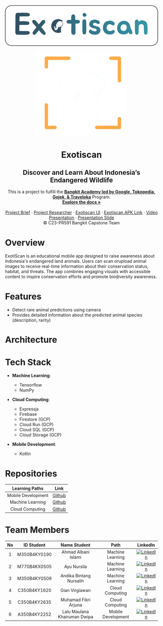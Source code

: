 ![Project Banner](assets/images/exotiscan-banner.png)

<p align="center">
  <a href='https://github.com/Exotiscan/Exotiscan'><img src='/assets/images/exotiscan-logo.png' type='image' alt="Logo"></a>

  <h1 align="center">Exotiscan</h1>
  <h2 align="center">Discover and Learn About Indonesia’s Endangered Wildlife</h2>
  
  <p align="center">
  This is a project to fulfill the  <a href="https://grow.google/intl/id_id/bangkit/"><strong>Bangkit Academy led by Google, Tokopedia, Gojek, & Traveloka</strong></a>
   Program.
    <br />
    <a href="https://github.com/Exotiscan/Exotiscan"><strong>Explore the docs »</strong></a>
    <br />
    <br />
    <a href="#">Project Brief</a>
    ·
    <a href="https://www.figma.com/board/x3wzu6wR0oHKDnNLQK7p93/Tim-Bangkit?node-id=71-168&t=y9yAaLjiqH4QLIuj-1">Project Researcher</a>
    ·
    <a href="https://www.figma.com/design/1YFc0HWmJbWDXiUOANZNUX/Exotiscan?node-id=0-1&t=PCVU54GXkgxN0oqf-1">Exotiscan UI</a>
    ·
    <a href="#">Exotiscan APK Link</a>
    ·
    <a href="#">Video Presentation</a>
    ·
    <a href="#">Presentation Slide</a>
    <br />
    © C23-PR591 Bangkit Capstone Team
  </p>
</p>

# Overview
ExotiScan is an educational mobile app designed to raise awareness about Indonesia's endangered land animals. Users can scan orupload animal images to receive real-time information about their conservation status, habitat, and threats. The app combines engaging visuals with accessible content to inspire conservation efforts and promote biodiversity awareness.

# Features
- Detect rare animal predictions using camera
- Provides detailed information about the predicted animal species (description, rarity)

# Architecture


# Tech Stack
- **Machine Learning**:
  * Tensorflow
  * NumPy

- **Cloud Computing**:
  * Expressjs
  * Firebase
  * Firestore (GCP)
  * Cloud Run (GCP)
  * Cloud SQL (GCP)
  * Cloud Storage (GCP)

- **Mobile Development**:
  * Kotlin

# Repositories
|   Learning Paths   |                                Link                                |
| :----------------: | :----------------------------------------------------------------: |
| Mobile Development | [Github](https://github.com/Exotiscan/Exotiscan/tree/mobile-development) |
|  Machine Learning  |  [Github](https://github.com/Exotiscan/Exotiscan/tree/machine-learning) |
|   Cloud Computing  |   [Github](https://github.com/Exotiscan/Exotiscan/tree/cloud-computing) |

# Team Members
| No  |  ID Student    |      Name Student                |       Path         |    LinkedIn     |
|:---:|:--------------:|:--------------------------------:|:------------------:|:---------------:|
|  1  |  M350B4KY0190  |  Ahmad Albani Islami             | Machine Learning   | [![LinkedIn](https://img.shields.io/badge/LinkedIn-%230077B5.svg?logo=linkedin&logoColor=white)](https://www.linkedin.com/in/ahmad-albani-islami/) |
|  2  |  M770B4KX0505  |  Ayu Nursila                     | Machine Learning   | [![LinkedIn](https://img.shields.io/badge/LinkedIn-%230077B5.svg?logo=linkedin&logoColor=white)](https://www.linkedin.com/in/) |
|  3  |  M350B4KY0509  |  Andika Bintang Nursalih         | Machine Learning   |  [![LinkedIn](https://img.shields.io/badge/LinkedIn-%230077B5.svg?logo=linkedin&logoColor=white)](https://www.linkedin.com/in/andikabintangnursalih/) |
|  4  |  C350B4KY1620  |  Gian Virgiawan                  | Cloud Computing    |  [![LinkedIn](https://img.shields.io/badge/LinkedIn-%230077B5.svg?logo=linkedin&logoColor=white)](https://www.linkedin.com/in/gianvirgiawan/) |
|  5  |  C350B4KY2635  |  Muhamad Fikri Arjuna            | Cloud Computing    |  [![LinkedIn](https://img.shields.io/badge/LinkedIn-%230077B5.svg?logo=linkedin&logoColor=white)](https://www.linkedin.com/in/muhamad-fikri-arjuna/) |
|  6  |  A350B4KY2252  |  Lalu Maulana Khairuman Dwipa    | Mobile Development |  [![LinkedIn](https://img.shields.io/badge/LinkedIn-%230077B5.svg?logo=linkedin&logoColor=white)](https://www.linkedin.com/in/maulana-khairuman-a8693532b/) |